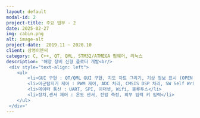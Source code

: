 ```yaml
---
layout: default
modal-id: 2
project-title: 주요 업무 - 2
date: 2025-02-27
img: cabin.png
alt: image-alt
project-date:  2019.11 ~ 2020.10
client: 삼영이엔씨
category: C, C++, QT, QML, STM32/ATMEGA 펌웨어, 리눅스
description: '해양 장비 신형 플로터 개발<br/>
 <div style="text-align: left">
    <ul>
        <li>GUI 구현 : QT/QML GUI 구현, 지도 차트 그리기, 기상 정보 표시 (OPEN API)</li>
        <li>어군탐지기 제어 : PWM 제어, ADC 처리, CMSIS DSP 처리, SW Self Writing 구현</li>
        <li>데이터 통신 : UART, SPI, 이더넷, Wifi, 블루투스</li>
        <li>장치,센서 제어 : 온도 센서, 전압 측정, 외부 입력 키 입력</li>
    </ul>
 </div>'
---
```

